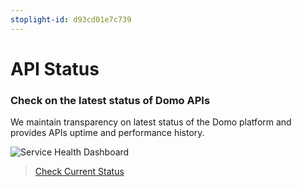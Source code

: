 ```yaml
---
stoplight-id: d93cd01e7c739
---
```


# API Status

### Check on the latest status of Domo APIs

We maintain transparency on latest status of the Domo platform and provides APIs uptime and performance history.

![Service Health Dashboard](https://s3.amazonaws.com/development.domo.com/wp-content/uploads/2017/07/02114800/Status.png)

>[Check Current Status](https://status.domo.com/)